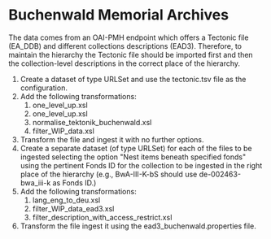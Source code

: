 # Buchenwald Memorial Archives
The data comes from an OAI-PMH endpoint which offers a Tectonic file (EA_DDB) and different collections descriptions (EAD3). Therefore, to maintain the hierarchy the Tectonic file should be imported first and then the collection-level descriptions in the correct place of the hierarchy.

1. Create a dataset of type URLSet and use the tectonic.tsv file as the configuration.
2. Add the following transformations:
    1. one_level_up.xsl
    2. one_level_up.xsl
    3. normalise_tektonik_buchenwald.xsl
    4. filter_WIP_data.xsl
3. Transform the file and ingest it with no further options.
4. Create a separate dataset (of type URLSet) for each of the files to be ingested selecting the option "Nest items beneath specified fonds" using the pertinent Fonds ID for the collection to be ingested in the right place of the hierarchy (e.g., BwA-III-K-bS should use de-002463-bwa_iii-k as Fonds ID.)
5. Add the following transformations:
    1. lang_eng_to_deu.xsl
    2. filter_WIP_data_ead3.xsl
    3. filter_description_with_access_restrict.xsl
6. Transform the file ingest it using the ead3_buchenwald.properties file.